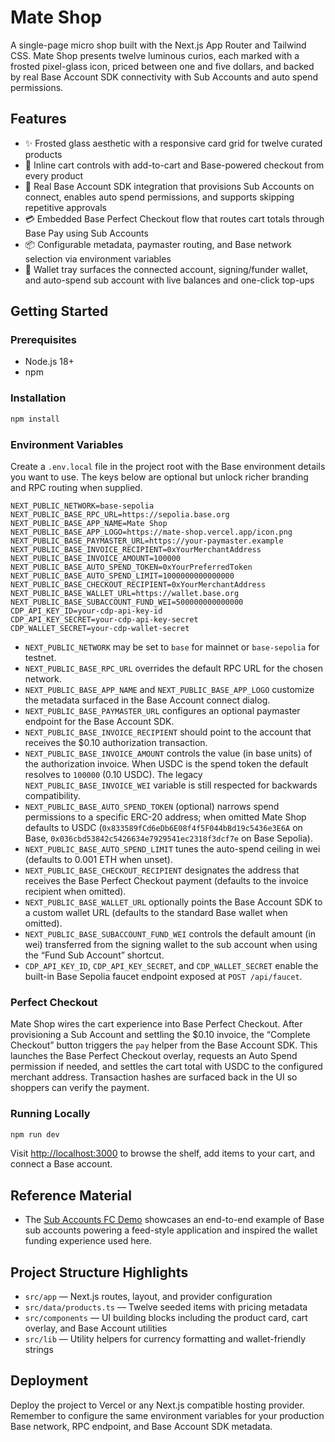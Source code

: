# Mate Shop

A single-page micro shop built with the Next.js App Router and Tailwind CSS. Mate Shop presents twelve luminous curios, each marked with a frosted pixel-glass icon, priced between one and five dollars, and backed by real Base Account SDK connectivity with Sub Accounts and auto spend permissions.

## Features

- ✨ Frosted glass aesthetic with a responsive card grid for twelve curated products
- 👜 Inline cart controls with add-to-cart and Base-powered checkout from every product
- 🧊 Real Base Account SDK integration that provisions Sub Accounts on connect, enables auto spend permissions, and supports skipping repetitive approvals
- 💳 Embedded Base Perfect Checkout flow that routes cart totals through Base Pay using Sub Accounts
- 📦 Configurable metadata, paymaster routing, and Base network selection via environment variables
- 💼 Wallet tray surfaces the connected account, signing/funder wallet, and auto-spend sub account with live balances and one-click top-ups

## Getting Started

### Prerequisites

- Node.js 18+
- npm

### Installation

```bash
npm install
```

### Environment Variables

Create a `.env.local` file in the project root with the Base environment details you want to use. The keys below are optional but unlock richer branding and RPC routing when supplied.

```env
NEXT_PUBLIC_NETWORK=base-sepolia
NEXT_PUBLIC_BASE_RPC_URL=https://sepolia.base.org
NEXT_PUBLIC_BASE_APP_NAME=Mate Shop
NEXT_PUBLIC_BASE_APP_LOGO=https://mate-shop.vercel.app/icon.png
NEXT_PUBLIC_BASE_PAYMASTER_URL=https://your-paymaster.example
NEXT_PUBLIC_BASE_INVOICE_RECIPIENT=0xYourMerchantAddress
NEXT_PUBLIC_BASE_INVOICE_AMOUNT=100000
NEXT_PUBLIC_BASE_AUTO_SPEND_TOKEN=0xYourPreferredToken
NEXT_PUBLIC_BASE_AUTO_SPEND_LIMIT=1000000000000000
NEXT_PUBLIC_BASE_CHECKOUT_RECIPIENT=0xYourMerchantAddress
NEXT_PUBLIC_BASE_WALLET_URL=https://wallet.base.org
NEXT_PUBLIC_BASE_SUBACCOUNT_FUND_WEI=500000000000000
CDP_API_KEY_ID=your-cdp-api-key-id
CDP_API_KEY_SECRET=your-cdp-api-key-secret
CDP_WALLET_SECRET=your-cdp-wallet-secret
```

- `NEXT_PUBLIC_NETWORK` may be set to `base` for mainnet or `base-sepolia` for testnet.
- `NEXT_PUBLIC_BASE_RPC_URL` overrides the default RPC URL for the chosen network.
- `NEXT_PUBLIC_BASE_APP_NAME` and `NEXT_PUBLIC_BASE_APP_LOGO` customize the metadata surfaced in the Base Account connect dialog.
- `NEXT_PUBLIC_BASE_PAYMASTER_URL` configures an optional paymaster endpoint for the Base Account SDK.
- `NEXT_PUBLIC_BASE_INVOICE_RECIPIENT` should point to the account that receives the $0.10 authorization transaction.
- `NEXT_PUBLIC_BASE_INVOICE_AMOUNT` controls the value (in base units) of the authorization invoice. When USDC is the spend token the default resolves to `100000` (0.10 USDC). The legacy `NEXT_PUBLIC_BASE_INVOICE_WEI` variable is still respected for backwards compatibility.
- `NEXT_PUBLIC_BASE_AUTO_SPEND_TOKEN` (optional) narrows spend permissions to a specific ERC-20 address; when omitted Mate Shop defaults to USDC (`0x833589fCd6eDb6E08f4f5F044bBd19c5436e3E6A` on Base, `0x036cbd53842c5426634e7929541ec2318f3dcf7e` on Base Sepolia).
- `NEXT_PUBLIC_BASE_AUTO_SPEND_LIMIT` tunes the auto-spend ceiling in wei (defaults to 0.001 ETH when unset).
- `NEXT_PUBLIC_BASE_CHECKOUT_RECIPIENT` designates the address that receives the Base Perfect Checkout payment (defaults to the invoice recipient when omitted).
- `NEXT_PUBLIC_BASE_WALLET_URL` optionally points the Base Account SDK to a custom wallet URL (defaults to the standard Base wallet when omitted).
- `NEXT_PUBLIC_BASE_SUBACCOUNT_FUND_WEI` controls the default amount (in wei) transferred from the signing wallet to the sub account when using the “Fund Sub Account” shortcut.
- `CDP_API_KEY_ID`, `CDP_API_KEY_SECRET`, and `CDP_WALLET_SECRET` enable the built-in Base Sepolia faucet endpoint exposed at `POST /api/faucet`.

### Perfect Checkout

Mate Shop wires the cart experience into Base Perfect Checkout. After provisioning a Sub Account and settling the $0.10 invoice, the “Complete Checkout” button triggers the `pay` helper from the Base Account SDK. This launches the Base Perfect Checkout overlay, requests an Auto Spend permission if needed, and settles the cart total with USDC to the configured merchant address. Transaction hashes are surfaced back in the UI so shoppers can verify the payment.

### Running Locally

```bash
npm run dev
```

Visit [http://localhost:3000](http://localhost:3000) to browse the shelf, add items to your cart, and connect a Base account.

## Reference Material

- The [Sub Accounts FC Demo](https://github.com/stephancill/sub-accounts-fc-demo) showcases an end-to-end example of Base sub accounts powering a feed-style application and inspired the wallet funding experience used here.

## Project Structure Highlights

- `src/app` — Next.js routes, layout, and provider configuration
- `src/data/products.ts` — Twelve seeded items with pricing metadata
- `src/components` — UI building blocks including the product card, cart overlay, and Base Account utilities
- `src/lib` — Utility helpers for currency formatting and wallet-friendly strings

## Deployment

Deploy the project to Vercel or any Next.js compatible hosting provider. Remember to configure the same environment variables for your production Base network, RPC endpoint, and Base Account SDK metadata.
